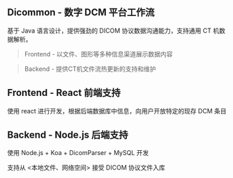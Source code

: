 ## Dicommon - 数字 DCM 平台工作流

基于 Java 语言设计，提供强劲的 DICOM 协议数据沟通能力，支持通用 CT 机数据解析。

> Frontend - 以文件、图形等多种信息渠道展示数据内容

> Backend - 提供CT机文件流热更新的支持和维护

## Frontend - React 前端支持

使用 react 进行开发，根据后端数据库中信息，向用户开放特定的现存 DCM 条目

## Backend - Node.js 后端支持

使用 Node.js + Koa + DicomParser + MySQL 开发

支持从 <本地文件、网络空间> 接受 DICOM 协议文件入库